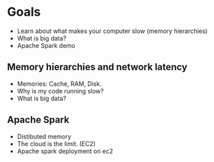# Goals

- Learn about what makes your computer slow (memory hierarchies)
- What is big data?
- Apache Spark demo

## Memory hierarchies and network latency

- Memories: Cache, RAM, Disk.
- Why is my code running slow? 
- What is big data?

## Apache Spark

- Distibuted memory
- The cloud is the limit. (EC2)
- Apache spark deployment on ec2
